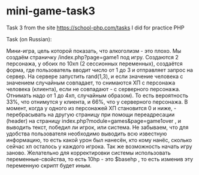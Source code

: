 # mini-game-task3

Task 3 from the site https://school-php.com/tasks I did for practice PHP

Task (on Russian):

Мини-игра, цель которой показать, что алкоголизм - это плохо. Мы создаём страничку /index.php?page=game1 под игру. Создаются 2 персонажа, у обоих по 10хп (2 сессионных переменных), создаётся форма, где пользователь вводит число от 1 до 3 и отправляет запрос на сервер. На сервере запустить rand(1,3), и если значение человека с значением случайным совпадает, то снимаются ХП с персонажа человека (клиента), если не совпадают - с серверного персонажа. Отнимать надо от 1 до 4хп, случайным образом). То есть вероятность 33%, что отнимутся у клиента, и 66%, что у серверного персонажа. В момент, когда у одного из персонажей ХП становится 0 и ниже, - перебрасывать на другую страницу при помощи переадресации (header) на страницу index.php?module=games&page=game1over , и выводить текст, победил ли игрок, или система. Не забываем, что для удобства пользователя необходимо выводить всю известную информацию, то есть какой урон был нанесён, кто кому нанёс, сколько сейчас хп осталось у каждого игрока. Так же возможность начать игру заново. Желательно для корректировки системы использовать переменные-свойства, то есть 10hp - это $basehp , то есть изменив эту переменную скрипт будет иным.
